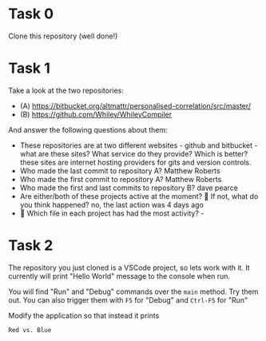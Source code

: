 # Task 0

Clone this repository (well done!)

# Task 1

Take a look at the two repositories:

  * (A) https://bitbucket.org/altmattr/personalised-correlation/src/master/
  * (B) https://github.com/Whiley/WhileyCompiler

And answer the following questions about them:

  * These repositories are at two different websites - github and bitbucket - what are these sites?  What service do they provide? Which is better? these sites are internet hosting providers for gits and version controls. 
  * Who made the last commit to repository A? Matthew Roberts
  * Who made the first commit to repository A? Matthew Roberts
  * Who made the first and last commits to repository B? dave pearce
  * Are either/both of these projects active at the moment? 🤔 If not, what do you think happened? no, the last action was 4 days ago
  * 🤔 Which file in each project has had the most activity? - 

# Task 2

The repository you just cloned is a VSCode project, so lets work with it.  It currently will print "Hello World" message to the console when run.

You will find "Run" and "Debug" commands over the `main` method.  Try them out.  You can also trigger them with `F5` for "Debug" and `Ctrl-F5` for "Run"

Modify the application so that instead it prints

~~~~~
Red vs. Blue
~~~~~

